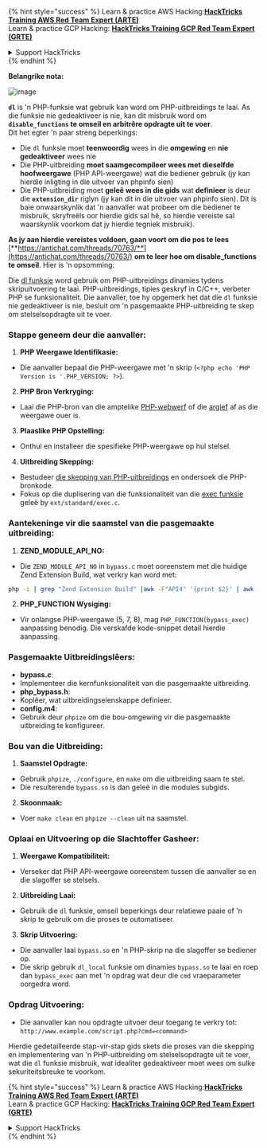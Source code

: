 {% hint style="success" %}
Learn & practice AWS Hacking:<img src="/.gitbook/assets/arte.png" alt="" data-size="line">[**HackTricks Training AWS Red Team Expert (ARTE)**](https://training.hacktricks.xyz/courses/arte)<img src="/.gitbook/assets/arte.png" alt="" data-size="line">\
Learn & practice GCP Hacking: <img src="/.gitbook/assets/grte.png" alt="" data-size="line">[**HackTricks Training GCP Red Team Expert (GRTE)**<img src="/.gitbook/assets/grte.png" alt="" data-size="line">](https://training.hacktricks.xyz/courses/grte)

<details>

<summary>Support HackTricks</summary>

* Check the [**subscription plans**](https://github.com/sponsors/carlospolop)!
* **Join the** 💬 [**Discord group**](https://discord.gg/hRep4RUj7f) or the [**telegram group**](https://t.me/peass) or **follow** us on **Twitter** 🐦 [**@hacktricks\_live**](https://twitter.com/hacktricks\_live)**.**
* **Share hacking tricks by submitting PRs to the** [**HackTricks**](https://github.com/carlospolop/hacktricks) and [**HackTricks Cloud**](https://github.com/carlospolop/hacktricks-cloud) github repos.

</details>
{% endhint %}

**Belangrike nota:**

![image](https://user-images.githubusercontent.com/84577967/174675487-a4c4ca06-194f-4725-85af-231a2f35d56c.png)

**`dl`** is 'n PHP-funksie wat gebruik kan word om PHP-uitbreidings te laai. As die funksie nie gedeaktiveer is nie, kan dit misbruik word om **`disable_functions` te omseil en arbitrêre opdragte uit te voer**.\
Dit het egter 'n paar streng beperkings:

* Die `dl` funksie moet **teenwoordig** wees in die **omgewing** en **nie gedeaktiveer** wees nie
* Die PHP-uitbreiding **moet saamgecompileer wees met dieselfde hoofweergawe** (PHP API-weergawe) wat die bediener gebruik (jy kan hierdie inligting in die uitvoer van phpinfo sien)
* Die PHP-uitbreiding moet **geleë wees in die gids** wat **definieer** is deur die **`extension_dir`** riglyn (jy kan dit in die uitvoer van phpinfo sien). Dit is baie onwaarskynlik dat 'n aanvaller wat probeer om die bediener te misbruik, skryfreëls oor hierdie gids sal hê, so hierdie vereiste sal waarskynlik voorkom dat jy hierdie tegniek misbruik).

**As jy aan hierdie vereistes voldoen, gaan voort om die pos te lees** [**https://antichat.com/threads/70763/**](https://antichat.com/threads/70763/) **om te leer hoe om disable\_functions te omseil**. Hier is 'n opsomming:

Die [dl funksie](http://www.php.net/manual/en/function.dl.php) word gebruik om PHP-uitbreidings dinamies tydens skripuitvoering te laai. PHP-uitbreidings, tipies geskryf in C/C++, verbeter PHP se funksionaliteit. Die aanvaller, toe hy opgemerk het dat die `dl` funksie nie gedeaktiveer is nie, besluit om 'n pasgemaakte PHP-uitbreiding te skep om stelselsopdragte uit te voer.

### Stappe geneem deur die aanvaller:

1. **PHP Weergawe Identifikasie:**
- Die aanvaller bepaal die PHP-weergawe met 'n skrip (`<?php echo 'PHP Version is '.PHP_VERSION; ?>`).

2. **PHP Bron Verkryging:**
- Laai die PHP-bron van die amptelike [PHP-webwerf](http://www.php.net/downloads.php) of die [argief](http://museum.php.net) af as die weergawe ouer is.

3. **Plaaslike PHP Opstelling:**
- Onthul en installeer die spesifieke PHP-weergawe op hul stelsel.

4. **Uitbreiding Skepping:**
- Bestudeer [die skepping van PHP-uitbreidings](http://www.php.net/manual/en/zend.creating.php) en ondersoek die PHP-bronkode.
- Fokus op die duplisering van die funksionaliteit van die [exec funksie](http://www.php.net/manual/en/function.exec.php) geleë by `ext/standard/exec.c`.

### Aantekeninge vir die saamstel van die pasgemaakte uitbreiding:

1. **ZEND_MODULE_API_NO:**
- Die `ZEND_MODULE_API_NO` in `bypass.c` moet ooreenstem met die huidige Zend Extension Build, wat verkry kan word met:
```bash
php -i | grep "Zend Extension Build" |awk -F"API4" '{print $2}' | awk -F"," '{print $1}'
```

2. **PHP_FUNCTION Wysiging:**
- Vir onlangse PHP-weergawe (5, 7, 8), mag `PHP_FUNCTION(bypass_exec)` aanpassing benodig. Die verskafde kode-snippet detail hierdie aanpassing.

### Pasgemaakte Uitbreidingslêers:

- **bypass.c**:
- Implementeer die kernfunksionaliteit van die pasgemaakte uitbreiding.
- **php_bypass.h**:
- Koplêer, wat uitbreidingseienskappe definieer.
- **config.m4**:
- Gebruik deur `phpize` om die bou-omgewing vir die pasgemaakte uitbreiding te konfigureer.

### Bou van die Uitbreiding:

1. **Saamstel Opdragte:**
- Gebruik `phpize`, `./configure`, en `make` om die uitbreiding saam te stel.
- Die resulterende `bypass.so` is dan geleë in die modules subgids.

2. **Skoonmaak:**
- Voer `make clean` en `phpize --clean` uit na saamstel.

### Oplaai en Uitvoering op die Slachtoffer Gasheer:

1. **Weergawe Kompatibiliteit:**
- Verseker dat PHP API-weergawe ooreenstem tussen die aanvaller se en die slagoffer se stelsels.

2. **Uitbreiding Laai:**
- Gebruik die `dl` funksie, omseil beperkings deur relatiewe paaie of 'n skrip te gebruik om die proses te outomatiseer.

3. **Skrip Uitvoering:**
- Die aanvaller laai `bypass.so` en 'n PHP-skrip na die slagoffer se bediener op.
- Die skrip gebruik `dl_local` funksie om dinamies `bypass.so` te laai en roep dan `bypass_exec` aan met 'n opdrag wat deur die `cmd` vraeparameter oorgedra word.

### Opdrag Uitvoering:

- Die aanvaller kan nou opdragte uitvoer deur toegang te verkry tot: `http://www.example.com/script.php?cmd=<command>`


Hierdie gedetailleerde stap-vir-stap gids skets die proses van die skepping en implementering van 'n PHP-uitbreiding om stelselsopdragte uit te voer, wat die `dl` funksie misbruik, wat idealiter gedeaktiveer moet wees om sulke sekuriteitsbreuke te voorkom.


{% hint style="success" %}
Learn & practice AWS Hacking:<img src="/.gitbook/assets/arte.png" alt="" data-size="line">[**HackTricks Training AWS Red Team Expert (ARTE)**](https://training.hacktricks.xyz/courses/arte)<img src="/.gitbook/assets/arte.png" alt="" data-size="line">\
Learn & practice GCP Hacking: <img src="/.gitbook/assets/grte.png" alt="" data-size="line">[**HackTricks Training GCP Red Team Expert (GRTE)**<img src="/.gitbook/assets/grte.png" alt="" data-size="line">](https://training.hacktricks.xyz/courses/grte)

<details>

<summary>Support HackTricks</summary>

* Check the [**subscription plans**](https://github.com/sponsors/carlospolop)!
* **Join the** 💬 [**Discord group**](https://discord.gg/hRep4RUj7f) or the [**telegram group**](https://t.me/peass) or **follow** us on **Twitter** 🐦 [**@hacktricks\_live**](https://twitter.com/hacktricks\_live)**.**
* **Share hacking tricks by submitting PRs to the** [**HackTricks**](https://github.com/carlospolop/hacktricks) and [**HackTricks Cloud**](https://github.com/carlospolop/hacktricks-cloud) github repos.

</details>
{% endhint %}
